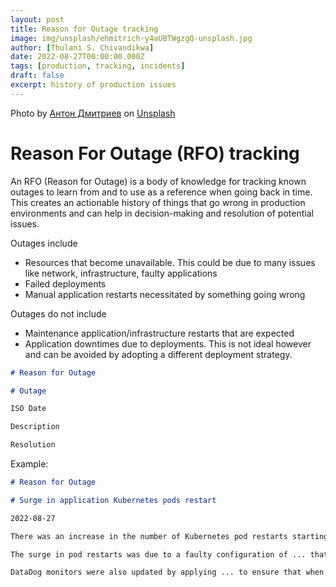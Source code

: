 ```yaml
---
layout: post
title: Reason for Outage tracking
image: img/unsplash/ehmitrich-y4aUBTWgzgQ-unsplash.jpg
author: [Thulani S. Chivandikwa]
date: 2022-08-27T00:00:00.000Z
tags: [production, tracking, incidents]
draft: false
excerpt: history of production issues
---
```


Photo by <a href="https://unsplash.com/@ehmitrich?utm_source=unsplash&utm_medium=referral&utm_content=creditCopyText">Антон Дмитриев</a> on <a href="https://unsplash.com/photos/y4aUBTWgzgQ?utm_source=unsplash&utm_medium=referral&utm_content=creditCopyText">Unsplash</a>

# Reason For Outage (RFO) tracking

An RFO (Reason for Outage) is a body of knowledge for tracking known outages to learn from and to use as a reference when going back in time. This creates an actionable history of things that go wrong in production environments and can help in decision-making and resolution of potential issues.

Outages include

- Resources that become unavailable. This could be due to many issues like network, infrastructure, faulty applications
- Failed deployments
- Manual application restarts necessitated by something going wrong

Outages do not include

- Maintenance application/infrastructure restarts that are expected
- Application downtimes due to deployments. This is not ideal however and can be avoided by adopting a different deployment strategy.

```markdown
# Reason for Outage

# Outage

ISO Date

Description

Resolution
```

Example:

```markdown
# Reason for Outage

# Surge in application Kubernetes pods restart

2022-08-27

There was an increase in the number of Kubernetes pod restarts starting at ... and flagged by DataDog at ... . See the screenshot below.

The surge in pod restarts was due to a faulty configuration of ... that led to an increase in memory usage and eventually some Out of Memory Exceptions that were resulting in pod restarts. See details on the ticket ... about the misconfiguration and resolution.

DataDog monitors were also updated by applying ... to ensure that when something like this happens we will be notified within a shorter window.
```
